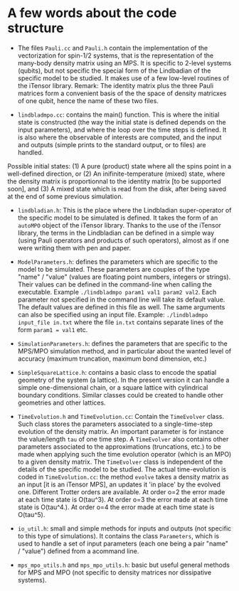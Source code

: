 # A few words about the code structure

* The files `Pauli.cc` and `Pauli.h` contain the implementation of the vectorization for spin-1/2 systems, that is the representation of the many-body density matrix using an MPS. It is specific to 2-level systems (qubits), but not specific the special form of the Lindbadian of the specific model to be studied. It makes use of a few low-level routines of the iTensor library. Remark: The identity matrix plus the three Pauli matrices form a convenient basis of the the space of density matricxes of one qubit, hence the name of these two files.

* `lindbladmpo.cc`: contains the main() function. This is where the initial state is constructed (the way the initial state is defined depends on the input parameters), and where the loop over the time steps is defined. It is also where the observable of interests are computed, and the input and outputs (simple prints to the standard output, or to files) are handled.

Possible initial states: (1) A pure (product) state where all the spins point in a well-defined direction, or (2) An inifinite-temperature (mixed) state, where the density matrix is proportionnal to the identity matrix [to be supported soon], and (3) A mixed state which is read from the disk, after being saved at the end of some previous simulation.

* `lindbladian.h`: This is the place where the Lindbladian super-operator of the specific model to be simulated is defined. It takes the form of an `autoMPO` object of the iTensor library. Thanks to the use of the iTensor library, the terms in the Lindbladian can be defined in a simple way (using Pauli operators and products of such operators), almost as if one were writing them with pen and paper.

* `ModelParameters.h`: defines the parameters which are specific to the model to be simulated. These parameters are couples of the type "name" / "value" (values are floating point numbers, integers or strings). Their values can be defined in the command-line when calling the executable. Example `./lindbladmpo param1 val1 param2 val2`. Each parameter not specified in the command line will take its default value. The default values are defined in this file as well. The same arguments can also be specified using an input file. Example:  `./lindbladmpo input_file in.txt` where the file `in.txt` contains separate lines of the form `param1 = val1` etc.

* `SimulationParameters.h`: defines the parameters that are specific to the MPS/MPO simulation method, and in particular about the wanted level of  accuracy (maximum truncation, maximum bond dimension, etc.)

* `SimpleSquareLattice.h`: contains a basic class to encode the spatial geometry of the system (a lattice). In the present version it can handle a simple one-dimensional chain, or a square lattice with cylindrical boundary conditions. Similar classes could be created to handle other geometries and other lattices.

* `TimeEvolution.h` and `TimeEvolution.cc`: Contain the `TimeEvolver` class. Such class stores the parameters associated to a single-time-step evolution of the density matrix. An important parameter is for instance the value/length `tau` of one  time step. A `TimeEvolver` also contains other parameters associated to the approximations (truncations, etc.) to be made when applying such the time evolution operator (which is an MPO) to a given density matrix. The `TimeEvolver` class is independent of the details of the specific model to be studied. The actual time-evolution is coded in `TimeEvolution.cc`: the method `evolve` takes a density matrix as an input [it is an iTensor MPS], an updates it 'in place' by the evolved one. Different Trotter orders are available. At order o=2 the error made at each time state is O(tau^3). At order o=3 the error made at each time state is O(tau^4.). At order o=4 the error made at each time state is O(tau^5).

* `io_util.h`: small and  simple methods for inputs and outputs (not specific to this type of simulations). It contains the class `Parameters`, which is used to handle a set of input parameters (each one being a pair "name" / "value") defined from a acommand line.

* `mps_mpo_utils.h` and `mps_mpo_utils.h`: basic but useful general methods for MPS and MPO (not specific to density matrices nor dissipative systems).
